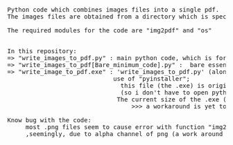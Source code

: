  <pre>
Python code which combines images files into a single pdf. 
The images files are obtained from a directory which is specfied by the user, when running the code.

The required modules for the code are "img2pdf" and "os"


In this repository:
=> "write_images_to_pdf.py" : main python code, which is formatted with intention of being converted to .exe (pyinstaller).                                                i.e - Code has user interface (text).
=> "write_images_to_pdf[Bare_minimum_code].py" :  bare essential code used to convert images to single pdf .                                                                                ( same as main code but without text user interface) .
=> "write_image_to_pdf.exe" : 'write_images_to_pdf.py' (along with dependecies) converted to standalone .exe with the
                             use of "pyinstaller";  
                               this file (the .exe) is originally made for convenience of personal usage 
                               (so i don't have to open python IDE to run code). 
                              The current size of the .exe (>200mb) is due the inclusion of required module "img2pdf"; 
                                  >>> a workaround is yet to be made for this filesize issue.
                             
Know bug with the code:
     most .png files seem to cause error with function "img2pdf.convert"
     ,seemingly, due to alpha channel of png (a work around is yet to be made)

<pre />
